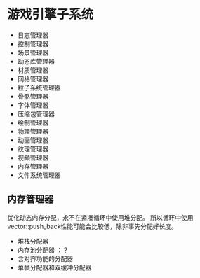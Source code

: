 # 游戏引擎子系统
- 日志管理器
- 控制管理器
- 场景管理器
- 动态库管理器
- 材质管理器
- 网格管理器
- 粒子系统管理器
- 骨骼管理器
- 字体管理器
- 压缩包管理器
- 绘制管理器
- 物理管理器
- 动画管理器
- 纹理管理器
- 视频管理器
- 内存管理器
- 文件系统管理器

## 内存管理器
优化动态内存分配，永不在紧凑循环中使用堆分配。 所以循环中使用vector<xxx>::push_back性能可能会比较低，除非事先分配好长度。
- 堆栈分配器
- 内存池分配器 ：？
- 含对齐功能的分配器
- 单帧分配器和双缓冲分配器


